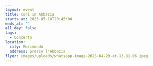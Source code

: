 ```yaml
---
layout: event
title: Cori in Abbazia
starts_at: 2025-05-10T20:45:00
ends_at: ""
all_day: false
tags:
  - Concerto
location:
  city: Morimondo
  address: presso l'Abbazia
flyer: images/uploads/whatsapp-image-2025-04-29-at-13.31.06.jpeg
---
```

